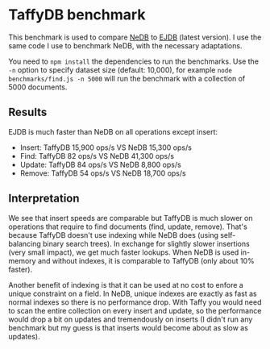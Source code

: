 # TaffyDB benchmark

This benchmark is used to compare <a href="https://github.com/louischatriot/nedb" target="_blank">NeDB</a> to <a href="http://ejdb.org/" target="_blank">EJDB</a> (latest version). I use the same code I use to benchmark NeDB, with the necessary adaptations.

You need to `npm install` the dependencies to run the benchmarks. Use the `-n` option to specify dataset size (default: 10,000), for example `node benchmarks/find.js -n 5000` will run the benchmark with a collection of 5000 documents.


## Results

EJDB is much faster than NeDB on all operations except insert:  

* Insert: TaffyDB 15,900 ops/s VS NeDB 15,300 ops/s
* Find: TaffyDB 82 ops/s VS NeDB 41,300 ops/s
* Update: TaffyDB 84 ops/s VS NeDB 8,800 ops/s
* Remove: TaffyDB 54 ops/s VS NeDB 18,700 ops/s


## Interpretation

We see that insert speeds are comparable but TaffyDB is much slower on operations that require to find documents (find, update, remove). That's because TaffyDB doesn't use indexing while NeDB does (using self-balancing binary search trees). In exchange for slightly slower insertions (very small impact), we get much faster lookups. When NeDB is used in-memory and without indexes, it is comparable to TaffyDB (only about 10% faster).

Another benefit of indexing is that it can be used at no cost to enfore a unique constraint on a field. In NeDB, unique indexes are exactly as fast as normal indexes so there is no performance drop. With Taffy you would need to scan the entire collection on every insert and update, so the performance would drop a bit on updates and tremendously on inserts (I didn't run any benchmark but my guess is that inserts would become about as slow as updates).


